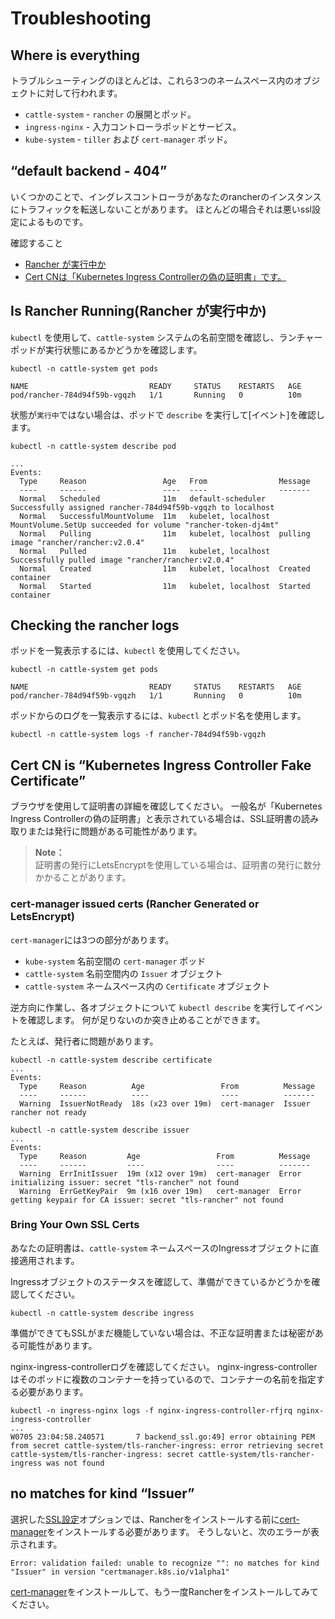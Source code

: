 # Troubleshooting

## Where is everything

トラブルシューティングのほとんどは、これら3つのネームスペース内のオブジェクトに対して行われます。

- `cattle-system` - `rancher` の展開とポッド。
- `ingress-nginx` - 入力コントローラポッドとサービス。
- `kube-system` - `tiller` および `cert-manager` ポッド。

## “default backend - 404”

いくつかのことで、イングレスコントローラがあなたのrancherのインスタンスにトラフィックを転送しないことがあります。
ほとんどの場合それは悪いssl設定によるものです。

確認すること

- [Rancher が実行中か](https://rancher.com/docs/rancher/v2.x/en/installation/ha/helm-rancher/troubleshooting/#is-rancher-running)
- [Cert CNは「Kubernetes Ingress Controllerの偽の証明書」です。](https://rancher.com/docs/rancher/v2.x/en/installation/ha/helm-rancher/troubleshooting/#cert-cn-is-kubernetes-ingress-controller-fake-certificate)

## Is Rancher Running(Rancher が実行中か)

`kubectl` を使用して、`cattle-system` システムの名前空間を確認し、ランチャーポッドが実行状態にあるかどうかを確認します。

```
kubectl -n cattle-system get pods

NAME                           READY     STATUS    RESTARTS   AGE
pod/rancher-784d94f59b-vgqzh   1/1       Running   0          10m
```

状態が`実行中`ではない場合は、ポッドで `describe` を実行して[イベント]を確認します。

```
kubectl -n cattle-system describe pod

...
Events:
  Type     Reason                 Age   From                Message
  ----     ------                 ----  ----                -------
  Normal   Scheduled              11m   default-scheduler   Successfully assigned rancher-784d94f59b-vgqzh to localhost
  Normal   SuccessfulMountVolume  11m   kubelet, localhost  MountVolume.SetUp succeeded for volume "rancher-token-dj4mt"
  Normal   Pulling                11m   kubelet, localhost  pulling image "rancher/rancher:v2.0.4"
  Normal   Pulled                 11m   kubelet, localhost  Successfully pulled image "rancher/rancher:v2.0.4"
  Normal   Created                11m   kubelet, localhost  Created container
  Normal   Started                11m   kubelet, localhost  Started container
```

## Checking the rancher logs

ポッドを一覧表示するには、`kubectl` を使用してください。

```
kubectl -n cattle-system get pods

NAME                           READY     STATUS    RESTARTS   AGE
pod/rancher-784d94f59b-vgqzh   1/1       Running   0          10m
```

ポッドからのログを一覧表示するには、`kubectl` とポッド名を使用します。

```
kubectl -n cattle-system logs -f rancher-784d94f59b-vgqzh
```
## Cert CN is “Kubernetes Ingress Controller Fake Certificate”

ブラウザを使用して証明書の詳細を確認してください。
一般名が「Kubernetes Ingress Controllerの偽の証明書」と表示されている場合は、SSL証明書の読み取りまたは発行に問題がある可能性があります。

> **Note：**  
> 証明書の発行にLetsEncryptを使用している場合は、証明書の発行に数分かかることがあります。

### cert-manager issued certs (Rancher Generated or LetsEncrypt)

`cert-manager`には3つの部分があります。

- `kube-system` 名前空間の `cert-manager` ポッド
- `cattle-system` 名前空間内の `Issuer` オブジェクト
- `cattle-system` ネームスペース内の `Certificate` オブジェクト

逆方向に作業し、各オブジェクトについて `kubectl describe` を実行してイベントを確認します。
何が足りないのか突き止めることができます。

たとえば、発行者に問題があります。

```
kubectl -n cattle-system describe certificate
...
Events:
  Type     Reason          Age                 From          Message
  ----     ------          ----                ----          -------
  Warning  IssuerNotReady  18s (x23 over 19m)  cert-manager  Issuer rancher not ready
```
```
kubectl -n cattle-system describe issuer
...
Events:
  Type     Reason         Age                 From          Message
  ----     ------         ----                ----          -------
  Warning  ErrInitIssuer  19m (x12 over 19m)  cert-manager  Error initializing issuer: secret "tls-rancher" not found
  Warning  ErrGetKeyPair  9m (x16 over 19m)   cert-manager  Error getting keypair for CA issuer: secret "tls-rancher" not found
```

### Bring Your Own SSL Certs

あなたの証明書は、`cattle-system` ネームスペースのIngressオブジェクトに直接適用されます。

Ingressオブジェクトのステータスを確認して、準備ができているかどうかを確認してください。

```
kubectl -n cattle-system describe ingress
```

準備ができてもSSLがまだ機能していない場合は、不正な証明書または秘密がある可能性があります。

nginx-ingress-controllerログを確認してください。
nginx-ingress-controllerはそのポッドに複数のコンテナーを持っているので、コンテナーの名前を指定する必要があります。

```
kubectl -n ingress-nginx logs -f nginx-ingress-controller-rfjrq nginx-ingress-controller
...
W0705 23:04:58.240571       7 backend_ssl.go:49] error obtaining PEM from secret cattle-system/tls-rancher-ingress: error retrieving secret cattle-system/tls-rancher-ingress: secret cattle-system/tls-rancher-ingress was not found
```

## no matches for kind “Issuer”

選択した[SSL設定](https://rancher.com/docs/rancher/v2.x/en/installation/ha/helm-rancher/#choose-your-ssl-configuration)オプションでは、Rancherをインストールする前に[cert-manager](https://rancher.com/docs/rancher/v2.x/en/installation/ha/helm-rancher/#optional-install-cert-manager)をインストールする必要があります。
そうしないと、次のエラーが表示されます。

```
Error: validation failed: unable to recognize "": no matches for kind "Issuer" in version "certmanager.k8s.io/v1alpha1"
```

[cert-manager](https://rancher.com/docs/rancher/v2.x/en/installation/ha/helm-rancher/#optional-install-cert-manager)をインストールして、もう一度Rancherをインストールしてみてください。



